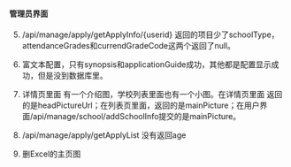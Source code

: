 #### 管理员界面
5. /api/manage/apply/getApplyInfo/{userid} 返回的项目少了schoolType，attendanceGrades和currendGradeCode这两个返回了null。


7. 富文本配置，只有synopsis和applicationGuide成功，其他都是配置显示成功，但是没到数据库里。

8. 详情页里面 有一个介绍图，学校列表里面也有一个小图。在详情页里面 返回的是headPictureUrl；在列表页里面，返回的是mainPicture；在用户界面/api/manage/school/addSchoolInfo提交的是mainPicture。

9. /api/manage/apply/getApplyList 没有返回age

6. 删Excel的主页图
